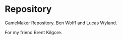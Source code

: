 Repository
==========

GameMaker Repository. Ben Wolff and Lucas Wyland.


For my friend Brent Kilgore.
